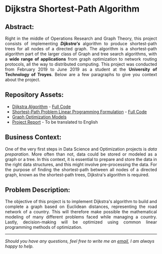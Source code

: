 #  Dijkstra Shortest-Path Algorithm

## Abstract:

<p align="justify">Right in the middle of Operations Research and Graph Theory, this project consists of implementing <i><b>Dijkstra's</b></i> algorithm to produce shortest-path trees for all nodes of a directed graph. The algorithm is a shortest-path algorithm part of the larger class of Graph and tree search algorithms, with a <b>wide range of applications</b> from graph optimization to network routing protocols, all the way to distributed computing. This project was conducted from February 2019 to June 2019 as a student at the <b>University of Technology of Troyes</b>. Below are a few paragraphs to give you context about the project.</p>

## Repository Assets:

- [Dijkstra Algorithm](dijkstra_pre-processing/) - [Full Code](dijkstra_pre-processing/dijkstra_algorithm.bas)
- [Shortest-Path Problem Linear Programming Formulation](dijkstra_pre-processing/linear_programming_formulation/) - [Full Code](dijkstra_pre-processing/linear_programming_formulation/shortest_path_model.mod)
- [Graph Optimization Models](linear_models_ampl/)
- [Project Report](graph_optimization_report.pdf) - To be translated to English

## Business Context:

<p align="justify">One of the very first steps in Data Science and Optimization projects is <i>data preparation</i>. More often than not, data could be stored or modeled as a graph or a tree. In this context, it is essential to prepare and store the data in the right data structures, and this might involve pre-processing the data. For the purpose of finding the shortest-path between all nodes of a directed graph, known as the shortest-path trees, Dijkstra's algorithm is required.</p>

## Problem Description:

<p align="justify">The objective of this project is to implement Dijkstra's algorithm to build and complete a graph based on Euclidean distances, representing the road network of a country. This will therefore make possible the mathematical modeling of many different problems faced while managing a country. Lastly, decision-making will be optimized using common linear programming methods of optimization.</p>

***

<i>Should you have any questions, feel free to write me an [email](mailto:mlepicier.msc2022@ivey.ca), I am always happy to help.</i>